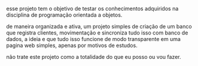 esse projeto tem o objetivo de testar os conhecimentos adquiridos na disciplina de
programação orientada a objetos.

de maneira organizada e ativa, um projeto simples de criação de um banco que registra clientes, movimentação e sincroniza tudo isso com banco de dados, a ideia e que tudo isso funcione de modo transparente em uma pagina web simples, apenas por motivos de estudos.

não trate este projeto como a totalidade do que eu posso ou vou fazer.